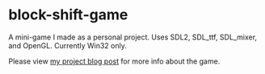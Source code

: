# block-shift-game
A mini-game I made as a personal project. Uses SDL2, SDL_ttf, SDL_mixer, and OpenGL. Currently Win32 only.

Please view [my project blog post](https://hoangsprojects.blogspot.com/2018/03/block-shift-game-win32-version-2.html) for more info about the game.
